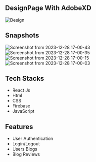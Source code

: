 ## DesignPage With AdobeXD

<img src="https://cdn.discordapp.com/attachments/863787153220960258/994415160557056080/unknown.png" alt="Design"/>

## Snapshots
![Screenshot from 2023-12-28 17-00-43](https://github.com/sanjeevgangwar/blog-xenon-assignment/assets/93440963/04a92744-2bb3-4900-aff0-664da66dce3e)
![Screenshot from 2023-12-28 17-00-35](https://github.com/sanjeevgangwar/blog-xenon-assignment/assets/93440963/ea7dec77-4c34-4f7f-84f7-ada4d7673a30)
![Screenshot from 2023-12-28 17-00-15](https://github.com/sanjeevgangwar/blog-xenon-assignment/assets/93440963/32f9c788-a37d-476e-99be-4905c257bb15)
![Screenshot from 2023-12-28 17-00-03](https://github.com/sanjeevgangwar/blog-xenon-assignment/assets/93440963/62dbdb95-fc93-4df2-9587-d745c40b44f8)

  
## Tech Stacks
- React Js
- Html
- CSS
- Firebase
- JavaScript


## Features
- User Authentication
- Login/Logout
- Users Blogs
- Blog Reviews
